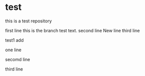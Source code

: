 # test
this is a test repository

first line
this is the branch test text.
second line 
New line
third line

test1 add

one line

secomd line

third line
